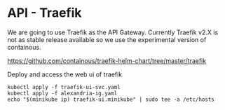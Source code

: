 # API - Traefik
We are going to use Traefik as the API Gateway.
Currently Traefik v2.X is not as stable release available so we use the experimental version of containous.

https://github.com/containous/traefik-helm-chart/tree/master/traefik

Deploy and access the web ui of traefik
```
kubectl apply -f traefik-ui-svc.yaml
kubectl apply -f alexandria-ig.yaml
echo "$(minikube ip) traefik-ui.minikube" | sudo tee -a /etc/hosts
```


